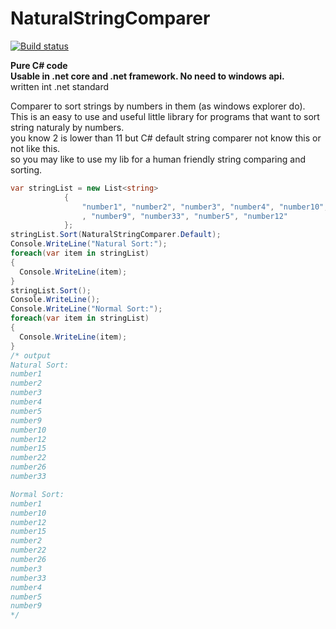 # NaturalStringComparer
[![Build status](https://ci.appveyor.com/api/projects/status/acwd0d2hwng5l5yh?svg=true)](https://ci.appveyor.com/project/chiefmb/naturalstringcomparer)

**Pure C# code**<br/>
**Usable in .net core and .net framework. No need to windows api.**<br/>
written int .net standard

Comparer to sort strings by numbers in them (as windows explorer do).<br/>
This is an easy to use and useful little library for programs that want to sort string naturaly by numbers.<br/>
you know 2 is lower than 11 but C# default string comparer not know this or not like this.<br/>
so you may like to use my lib for a human friendly string comparing and sorting.<br/>

```C#
var stringList = new List<string>
            {
                "number1", "number2", "number3", "number4", "number10", "number15", "number22", "number26"
                , "number9", "number33", "number5", "number12"
            };
stringList.Sort(NaturalStringComparer.Default);
Console.WriteLine("Natural Sort:");
foreach(var item in stringList)
{
  Console.WriteLine(item);
}
stringList.Sort();
Console.WriteLine();
Console.WriteLine("Normal Sort:");
foreach(var item in stringList)
{
  Console.WriteLine(item);
}
/* output
Natural Sort:
number1
number2
number3
number4
number5
number9
number10
number12
number15
number22
number26
number33

Normal Sort:
number1
number10
number12
number15
number2
number22
number26
number3
number33
number4
number5
number9
*/
```
